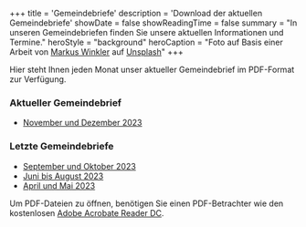 +++
title = 'Gemeindebriefe'
description = 'Download der aktuellen Gemeindebriefe'
showDate = false
showReadingTime = false
summary = "In unseren Gemeindebriefen finden Sie unsere aktuellen Informationen und Termine."
heroStyle = "background"
heroCaption = "Foto auf Basis einer Arbeit von [Markus Winkler](https://unsplash.com/de/@markuswinkler?utm_content=creditCopyText) auf [Unsplash](https://unsplash.com/de/fotos/grun-weisse-braille-schreibmaschine-ci2rHJqgC1M?utm_content=creditCopyText)"
+++

Hier steht Ihnen jeden Monat unser aktueller Gemeindebrief im PDF-Format zur Verfügung.

### Aktueller Gemeindebrief

* [November und Dezember 2023](/pdf/2023-11-online.pdf)

### Letzte Gemeindebriefe

* [September und Oktober 2023](/pdf/2023-09-online.pdf)
* [Juni bis August 2023](/pdf/2023-06-online.pdf)
* [April und Mai 2023](/pdf/2023-04-online.pdf)

Um PDF-Dateien zu öffnen, benötigen Sie einen PDF-Betrachter wie den kostenlosen [Adobe Acrobate Reader DC](http://get.adobe.com/de/reader/).
